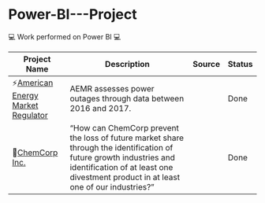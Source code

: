 # Power-BI---Project
💻 Work performed on Power BI 💻

|**Project Name**|**Description**|**Source**|**Status**|
|---|---|---|---|
|⚡[American Energy Market Regulator](https://congvocom.wordpress.com/project/project-1/aemr-power-bi/)|AEMR assesses power outages through data between 2016 and 2017.||Done|
|🧪[ChemCorp Inc.](https://congvocom.wordpress.com/project/chemcorp-inc/)|“How can ChemCorp prevent the loss of future market share through the identification of future growth industries and identification of at least one divestment product in at least one of our industries?”||Done|
